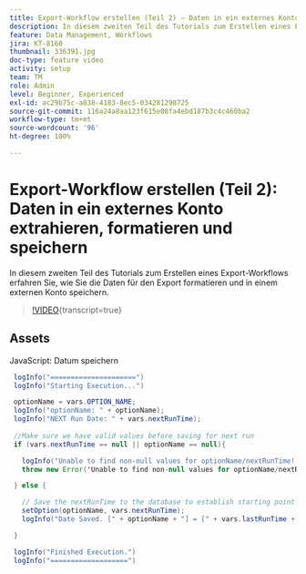 ```yaml
---
title: Export-Workflow erstellen (Teil 2) – Daten in ein externes Konto extrahieren, formatieren und speichern
description: In diesem zweiten Teil des Tutorials zum Erstellen eines Export-Workflows erfahren Sie, wie Sie die Daten für den Export formatieren und in einem externen Konto speichern.
feature: Data Management, Workflows
jira: KT-8160
thumbnail: 336391.jpg
doc-type: feature video
activity: setup
team: TM
role: Admin
level: Beginner, Experienced
exl-id: ac29b75c-a838-4183-8ec5-034281290725
source-git-commit: 116a24a8aa123f615e08fa4ebd187b3c4c460ba2
workflow-type: tm+mt
source-wordcount: '96'
ht-degree: 100%

---
```


# Export-Workflow erstellen (Teil 2): Daten in ein externes Konto extrahieren, formatieren und speichern

In diesem zweiten Teil des Tutorials zum Erstellen eines Export-Workflows erfahren Sie, wie Sie die Daten für den Export formatieren und in einem externen Konto speichern.

>[!VIDEO](https://video.tv.adobe.com/v/336391?quality=12&learn=on){transcript=true}

## Assets

JavaScript: Datum speichern

```java
 logInfo("=====================")
 logInfo("Starting Execution...")

 optionName = vars.OPTION_NAME;
 logInfo("optionName: " + optionName);
 logInfo("NEXT Run Date: " + vars.nextRunTime);
 
 //Make sure we have valid values before saving for next run
 if (vars.nextRunTime == null || optionName == null){

   logInfo("Unable to find non-null values for optionName/nextRunTime! Throwing Error.")
   throw new Error('Unable to find non-null values for optionName/nextRunTime!  Ending Execution.');

 } else {

   // Save the nextRunTime to the database to establish starting point for next run.
   setOption(optionName, vars.nextRunTime);
   logInfo("Date Saved. [" + optionName + "] = [" + vars.lastRunTime + "]")

 }

 logInfo("Finished Execution.") 
 logInfo("===================")
```
